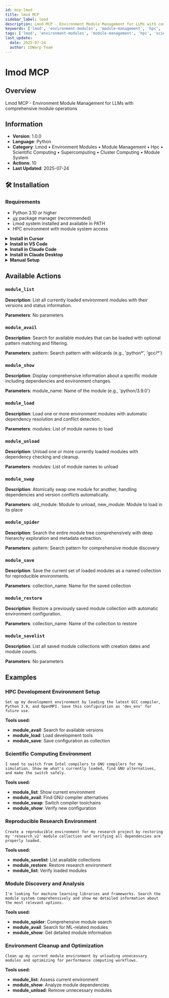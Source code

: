 ```yaml
---
id: mcp-lmod
title: lmod MCP
sidebar_label: lmod
description: Lmod MCP - Environment Module Management for LLMs with comprehensive module operations
keywords: ['lmod', 'environment-modules', 'module-management', 'hpc', 'scientific-computing', 'supercomputing', 'cluster-computing', 'module-system']
tags: ['lmod', 'environment-modules', 'module-management', 'hpc', 'scientific-computing', 'supercomputing', 'cluster-computing', 'module-system']
last_update:
  date: 2025-07-24
  author: IOWarp Team
---
```


# lmod MCP

## Overview
Lmod MCP - Environment Module Management for LLMs with comprehensive module operations

## Information
- **Version**: 1.0.0
- **Language**: Python
- **Category**: Lmod • Environment Modules • Module Management • Hpc • Scientific Computing • Supercomputing • Cluster Computing • Module System
- **Actions**: 10
- **Last Updated**: 2025-07-24

## 🛠️ Installation

### Requirements

- Python 3.10 or higher
- [uv](https://docs.astral.sh/uv/) package manager (recommended)
- Lmod system installed and available in PATH
- HPC environment with module system access

<details>
<summary><b>Install in Cursor</b></summary>

Go to: `Settings` -> `Cursor Settings` -> `MCP` -> `Add new global MCP server`

Pasting the following configuration into your Cursor `~/.cursor/mcp.json` file is the recommended approach. You may also install in a specific project by creating `.cursor/mcp.json` in your project folder. See [Cursor MCP docs](https://docs.cursor.com/context/model-context-protocol) for more info.

```json
{
  "mcpServers": {
    "lmod-mcp": {
      "command": "uvx",
      "args": ["iowarp-mcps", "lmod"]
    }
  }
}
```

</details>

<details>
<summary><b>Install in VS Code</b></summary>

Add this to your VS Code MCP config file. See [VS Code MCP docs](https://code.visualstudio.com/docs/copilot/chat/mcp-servers) for more info.

```json
"mcp": {
  "servers": {
    "lmod-mcp": {
      "type": "stdio",
      "command": "uvx",
      "args": ["iowarp-mcps", "lmod"]
    }
  }
}
```

</details>

<details>
<summary><b>Install in Claude Code</b></summary>

Run this command. See [Claude Code MCP docs](https://docs.anthropic.com/en/docs/agents-and-tools/claude-code/tutorials#set-up-model-context-protocol-mcp) for more info.

```sh
claude mcp add lmod-mcp -- uvx iowarp-mcps lmod
```

</details>

<details>
<summary><b>Install in Claude Desktop</b></summary>

Add this to your Claude Desktop `claude_desktop_config.json` file. See [Claude Desktop MCP docs](https://modelcontextprotocol.io/quickstart/user) for more info.

```json
{
  "mcpServers": {
    "lmod-mcp": {
      "command": "uvx",
      "args": ["iowarp-mcps", "lmod"]
    }
  }
}
```

</details>

<details>
<summary><b>Manual Setup</b></summary>

**Linux/macOS:**
```bash
CLONE_DIR=$(pwd)
git clone https://github.com/iowarp/iowarp-mcps.git
uv --directory=$CLONE_DIR/iowarp-mcps/mcps/lmod run lmod-mcp --help
```

**Windows CMD:**
```cmd
set CLONE_DIR=%cd%
git clone https://github.com/iowarp/iowarp-mcps.git
uv --directory=%CLONE_DIR%\iowarp-mcps\mcps\lmod run lmod-mcp --help
```

**Windows PowerShell:**
```powershell
$env:CLONE_DIR=$PWD
git clone https://github.com/iowarp/iowarp-mcps.git
uv --directory=$env:CLONE_DIR\iowarp-mcps\mcps\lmod run lmod-mcp --help
```

</details>

## Available Actions

### `module_list`

**Description**: List all currently loaded environment modules with their versions and status information.

**Parameters**: No parameters

### `module_avail`

**Description**: Search for available modules that can be loaded with optional pattern matching and filtering.

**Parameters**: pattern: Search pattern with wildcards (e.g., 'python*', 'gcc/*')

### `module_show`

**Description**: Display comprehensive information about a specific module including dependencies and environment changes.

**Parameters**: module_name: Name of the module (e.g., 'python/3.9.0')

### `module_load`

**Description**: Load one or more environment modules with automatic dependency resolution and conflict detection.

**Parameters**: modules: List of module names to load

### `module_unload`

**Description**: Unload one or more currently loaded modules with dependency checking and cleanup.

**Parameters**: modules: List of module names to unload

### `module_swap`

**Description**: Atomically swap one module for another, handling dependencies and version conflicts automatically.

**Parameters**: old_module: Module to unload, new_module: Module to load in its place

### `module_spider`

**Description**: Search the entire module tree comprehensively with deep hierarchy exploration and metadata extraction.

**Parameters**: pattern: Search pattern for comprehensive module discovery

### `module_save`

**Description**: Save the current set of loaded modules as a named collection for reproducible environments.

**Parameters**: collection_name: Name for the saved collection

### `module_restore`

**Description**: Restore a previously saved module collection with automatic environment configuration.

**Parameters**: collection_name: Name of the collection to restore

### `module_savelist`

**Description**: List all saved module collections with creation dates and module counts.

**Parameters**: No parameters



## Examples

### HPC Development Environment Setup

```
Set up my development environment by loading the latest GCC compiler, Python 3.9, and OpenMPI. Save this configuration as 'dev_env' for future use.
```

**Tools used:**
- **module_avail**: Search for available versions
- **module_load**: Load development tools
- **module_save**: Save configuration as collection

### Scientific Computing Environment

```
I need to switch from Intel compilers to GNU compilers for my simulation. Show me what's currently loaded, find GNU alternatives, and make the switch safely.
```

**Tools used:**
- **module_list**: Show current environment
- **module_avail**: Find GNU compiler alternatives
- **module_swap**: Switch compiler toolchains
- **module_show**: Verify new configuration

### Reproducible Research Environment

```
Create a reproducible environment for my research project by restoring my 'research_v2' module collection and verifying all dependencies are properly loaded.
```

**Tools used:**
- **module_savelist**: List available collections
- **module_restore**: Restore research environment
- **module_list**: Verify loaded modules

### Module Discovery and Analysis

```
I'm looking for machine learning libraries and frameworks. Search the module system comprehensively and show me detailed information about the most relevant options.
```

**Tools used:**
- **module_spider**: Comprehensive module search
- **module_avail**: Search for ML-related modules
- **module_show**: Get detailed module information

### Environment Cleanup and Optimization

```
Clean up my current module environment by unloading unnecessary modules and optimizing for performance computing workflows.
```

**Tools used:**
- **module_list**: Assess current environment
- **module_show**: Analyze module dependencies
- **module_unload**: Remove unnecessary modules

